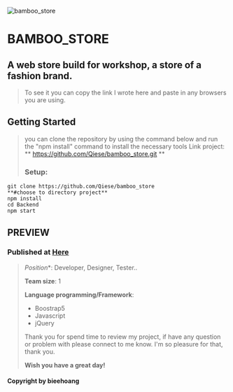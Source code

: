 ![bamboo_store](https://user-images.githubusercontent.com/99249759/197255911-4e76d4ae-313d-498f-9b1c-de7fb508376d.jpg)

>
# BAMBOO_STORE
## A web store build for workshop, a store of a fashion brand. 
>To see it you can copy the link I wrote here and paste in any browsers you are using.
>
## Getting Started
> you can clone the repository by using the command below and run the "npm install" command to install the necessary tools
> Link project: ** https://github.com/Qiese/bamboo_store.git ** 
> ### Setup:
```
git clone https://github.com/Qiese/bamboo_store
**#choose to directory project**
npm install
cd Backend
npm start
```
## PREVIEW
### Published at [Here](https://qiese.github.io/bamboo_store/)
>
>*Position**: Developer, Designer, Tester..
>
>**Team size**: 1
>
>**Language programming/Framework**:
>
> - Boostrap5
> - Javascript
> - jQuery
>
>Thank you for spend time to review my project, if have any question or problem with please connect to me know. I'm so pleasure for that, thank you.
>
>**Wish you have a great day!**
#### Copyright by **bieehoang**


